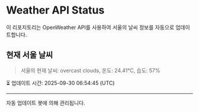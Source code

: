 
# Weather API Status

이 리포지토리는 OpenWeather API를 사용하여 서울의 날씨 정보를 자동으로 업데이트합니다.

## 현재 서울 날씨
> 서울의 현재 날씨: overcast clouds, 온도: 24.41°C, 습도: 57%

⏳ 업데이트 시간: 2025-09-30 06:54:45 (UTC)

---
자동 업데이트 봇에 의해 관리됩니다.
